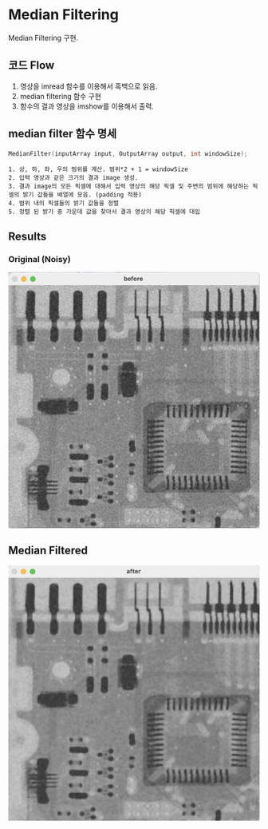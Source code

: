 # Median Filtering
Median Filtering 구현.  

## 코드 Flow
1. 영상을 imread 함수를 이용해서 흑백으로 읽음.
2. median filtering 함수 구현
3. 함수의 결과 영상을 imshow를 이용해서 출력.

## median filter 함수 명세
```C++
MedianFilter(inputArray input, OutputArray output, int windowSize);
```

```plaintext
1. 상, 하, 좌, 우의 범위를 계산. 범위*2 + 1 = windowSize
2. 입력 영상과 같은 크기의 결과 image 생성.
3. 결과 image의 모든 픽셀에 대해서 입력 영상의 해당 픽셀 및 주변의 범위에 해당하는 픽셀의 밝기 값들을 배열에 모음. (padding 적용)
4. 범위 내의 픽셀들의 밝기 값들을 정렬
5. 정렬 된 밝기 중 가운데 값을 찾아서 결과 영상의 해당 픽셀에 대입
```

## Results

### Original (Noisy)
![Original](./assets/before.png)

## Median Filtered
![Filtered](./assets/after.png)